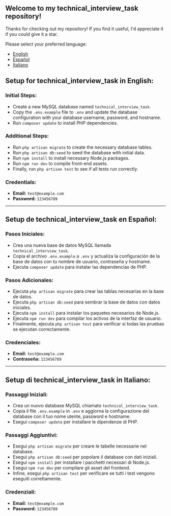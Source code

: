 
<body>
    <h2>Welcome to my technical_interview_task repository!</h2>
    <p>Thanks for checking out my repository! If you find it useful, I'd appreciate it if you could give it a star.</p>
    <p>Please select your preferred language:</p>
    <ul>
        <li><a href="#setup-in-english">English</a></li>
        <li><a href="#setup-en-espanol">Español</a></li>
        <li><a href="#setup-in-italiano">Italiano</a></li>
    </ul>
    <h2 id="setup-in-english">Setup for technical_interview_task in English:</h2>
    <h3>Initial Steps:</h3>
    <ul>
        <li>Create a new MySQL database named <code>technical_interview_task</code>.</li>
        <li>Copy the <code>.env.example</code> file to <code>.env</code> and update the database configuration with your database username, password, and hostname.</li>
        <li>Run <code>composer update</code> to install PHP dependencies.</li>
    </ul>
    <h3>Additional Steps:</h3>
    <ul>
        <li>Run <code>php artisan migrate</code> to create the necessary database tables.</li>
        <li>Run <code>php artisan db:seed</code> to seed the database with initial data.</li>
        <li>Run <code>npm install</code> to install necessary Node.js packages.</li>
        <li>Run <code>npm run dev</code> to compile front-end assets.</li>
        <li>Finally, run <code>php artisan test</code> to see if all tests run correctly.</li>
    </ul>
    <h3>Credentials:</h3>
    <ul>
        <li><strong>Email:</strong> <code>test@example.com</code></li>
        <li><strong>Password:</strong> <code>123456789</code></li>
    </ul>
    <hr>
    <h2 id="setup-en-espanol">Setup de technical_interview_task en Español:</h2>
    <h3>Pasos Iniciales:</h3>
    <ul>
        <li>Crea una nueva base de datos MySQL llamada <code>technical_interview_task</code>.</li>
        <li>Copia el archivo <code>.env.example</code> a <code>.env</code> y actualiza la configuración de la base de datos con tu nombre de usuario, contraseña y hostname.</li>
        <li>Ejecuta <code>composer update</code> para instalar las dependencias de PHP.</li>
    </ul>
    <h3>Pasos Adicionales:</h3>
    <ul>
        <li>Ejecuta <code>php artisan migrate</code> para crear las tablas necesarias en la base de datos.</li>
        <li>Ejecuta <code>php artisan db:seed</code> para sembrar la base de datos con datos iniciales.</li>
        <li>Ejecuta <code>npm install</code> para instalar los paquetes necesarios de Node.js.</li>
        <li>Ejecuta <code>npm run dev</code> para compilar los activos de la interfaz de usuario.</li>
        <li>Finalmente, ejecuta <code>php artisan test</code> para verificar si todas las pruebas se ejecutan correctamente.</li>
    </ul>
    <h3>Credenciales:</h3>
    <ul>
        <li><strong>Email:</strong> <code>test@example.com</code></li>
        <li><strong>Contraseña:</strong> <code>123456789</code></li>
    </ul>
    <hr>
    <h2 id="setup-in-italiano">Setup di technical_interview_task in Italiano:</h2>
    <h3>Passaggi Iniziali:</h3>
    <ul>
        <li>Crea un nuovo database MySQL chiamato <code>technical_interview_task</code>.</li>
        <li>Copia il file <code>.env.example</code> in <code>.env</code> e aggiorna la configurazione del database con il tuo nome utente, password e hostname.</li>
        <li>Esegui <code>composer update</code> per installare le dipendenze di PHP.</li>
    </ul>
    <h3>Passaggi Aggiuntivi:</h3>
    <ul>
        <li>Esegui <code>php artisan migrate</code> per creare le tabelle necessarie nel database.</li>
        <li>Esegui <code>php artisan db:seed</code> per popolare il database con dati iniziali.</li>
        <li>Esegui <code>npm install</code> per installare i pacchetti necessari di Node.js.</li>
        <li>Esegui <code>npm run dev</code> per compilare gli asset del frontend.</li>
        <li>Infine, esegui <code>php artisan test</code> per verificare se tutti i test vengono eseguiti correttamente.</li>
    </ul>
    <h3>Credenziali:</h3>
    <ul>
        <li><strong>Email:</strong> <code>test@example.com</code></li>
        <li><strong>Password:</strong> <code>123456789</code></li>
    </ul>
    
</body>

</html>

